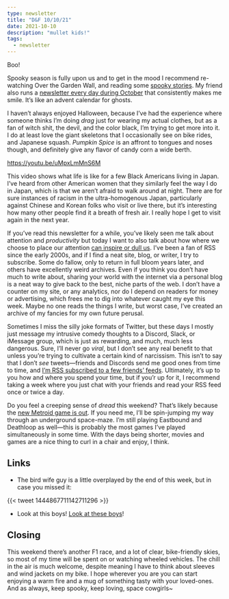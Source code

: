 ```yaml
---
type: newsletter
title: "D&F 10/10/21"
date: 2021-10-10
description: "mullet kids!"
tags:
  - newsletter
---
```


Boo!

Spooky season is fully upon us and to get in the mood I recommend re-watching Over the Garden Wall, and reading some [spooky stories](https://thenib.com/dont-go-in-there/). My friend also runs a [newsletter every day during October](https://tinyletter.com/31daysofhalloween) that consistently makes me smile. It’s like an advent calendar for ghosts.

I haven’t always enjoyed Halloween, because I’ve had the experience where someone thinks I’m doing _drag_ just for wearing my actual clothes, but as a fan of witch shit, the devil, and the color black, I’m trying to get more into it. I do at least love the giant skeletons that I occasionally see on bike rides, and Japanese squash. _Pumpkin Spice_ is an affront to tongues and noses though, and definitely give any flavor of candy corn a wide berth. 

https://youtu.be/uMpxLmMnS6M

This video shows what life is like for a few Black Americans living in Japan. I’ve heard from other American women that they similarly feel the way I do in Japan, which is that we aren’t afraid to walk around at night. There are for sure instances of racism in the ultra-homogenous Japan, particularly against Chinese and Korean folks who visit or live there, but it’s interesting how many other people find it a breath of fresh air. I really hope I get to visit again in the next year.

If you’ve read this newsletter for a while, you’ve likely seen me talk about attention and _productivity_ but today I want to also talk about how where we choose to place our attention [can inspire or dull us](https://uxdesign.cc/rewilding-your-attention-d518ede18855). I’ve been a fan of RSS since the early 2000s, and if I find a neat site, blog, or writer, I try to subscribe. Some do fallow, only to return in full bloom years later, and others have excellently weird archives. Even if you think you don’t have much to write about, sharing your world with the internet via a personal blog is a neat way to give back to the best, niche parts of the web. I don’t have a counter on my site, or any analytics, nor do I depend on readers for money or advertising, which frees me to dig into whatever caught my eye this week. Maybe no one reads the things I write, but worst case, I’ve created an archive of my fancies for my own future perusal.

Sometimes I miss the silly joke formats of Twitter, but these days I mostly just message my intrusive comedy thoughts to a Discord, Slack, or iMessage group, which is just as rewarding, and much, much less dangerous. Sure, I’ll never go _viral_, but I don’t see any real benefit to that unless you’re trying to cultivate a certain kind of narcissism. This isn’t to say that I don’t _see_ tweets—friends and Discords send me good ones from time to time, and [I’m RSS subscribed to a few friends’ feeds](https://www.brookshelley.com/posts/2020-02-22-a-twitter-experiment-using-rss-to-readonly-twitter/). Ultimately, it’s up to you how and where you spend your time, but if you’r up for it, I recommend taking a week where you just chat with your friends and read your RSS feed once or twice a day.

Do you feel a creeping sense of _dread_ this weekend? That’s likely because the [new Metroid game is out](https://metroid.nintendo.com). If you need me, I’ll be spin-jumping my way through an underground space-maze. I’m still playing Eastbound and Deathloop as well—this is probably the most games I’ve played simultaneously in some time. With the days being shorter, movies and games are a nice thing to curl in a chair and enjoy, I think.

## Links

- The bird wife guy is a little overplayed by the end of this week, but in case you missed it:

{{< tweet 1444867711142711296 >}}

- Look at this boys! [Look at these boys](https://www.today.com/parents/there-s-national-mullet-championship-kids-finalist-photos-are-priceless-t233778)! 


## Closing

This weekend there’s another F1 race, and a lot of clear, bike-friendly skies, so most of my time will be spent on or watching wheeled vehicles. The chill in the air is much welcome, despite meaning I have to think about sleeves and wind jackets on my bike. I hope wherever you are you can start enjoying a warm fire and a mug of something tasty with your loved-ones. And as always, keep spooky, keep loving, space cowgirls~